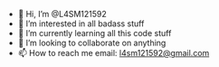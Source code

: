 - 👋 Hi, I’m @L4SM121592
- 👀 I’m interested in all badass stuff
- 🌱 I’m currently learning all this code stuff
- 💞️ I’m looking to collaborate on anything
- 📫 How to reach me email: l4sm121592@gmail.com

<!---
L4SM121592/L4SM121592 is a ✨ special ✨ repository because its `README.md` (this file) appears on your GitHub profile.
You can click the Preview link to take a look at your changes.
--->
